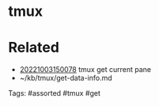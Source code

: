 # tmux

# Related
- [20221003150078](/zet/20221003150078/README.md) tmux get current pane
- ~/kb/tmux/get-data-info.md

Tags:
    #assorted #tmux #get
